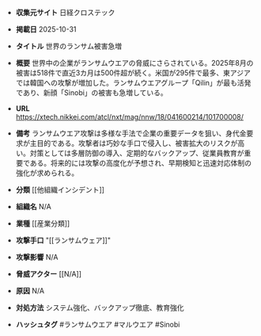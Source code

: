 - **収集元サイト**
日経クロステック

- **掲載日**
2025-10-31

- **タイトル**
世界のランサム被害急増

- **概要**
世界中の企業がランサムウエアの脅威にさらされている。2025年8月の被害は518件で直近3カ月は500件超が続く。米国が295件で最多、東アジアでは韓国への攻撃が増加した。ランサムウエアグループ「Qilin」が最も活発であり、新顔「Sinobi」の被害も急増している。

- **URL**
https://xtech.nikkei.com/atcl/nxt/mag/nnw/18/041600214/101700008/

- **備考**
ランサムウエア攻撃は多様な手法で企業の重要データを狙い、身代金要求が主目的である。攻撃者は巧妙な手口で侵入し、被害拡大のリスクが高い。対策としては多層防御の導入、定期的なバックアップ、従業員教育が重要である。将来的には攻撃の高度化が予想され、早期検知と迅速対応体制の強化が求められる。

- **分類**
[[他組織インシデント]]

- **組織名**
N/A

- **業種**
[[産業分類]]

- **攻撃手口**
"[[ランサムウェア]]"

- **攻撃影響**
N/A

- **脅威アクター**
[[N/A]]

- **原因**
N/A

- **対処方法**
システム強化、バックアップ徹底、教育強化

- **ハッシュタグ**
#ランサムウエア #マルウエア #Sinobi
